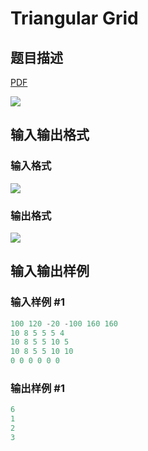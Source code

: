 # Triangular Grid

## 题目描述

[problemUrl]: https://uva.onlinejudge.org/index.php?option=com_onlinejudge&Itemid=8&category=78&page=show_problem&problem=2709

[PDF](https://uva.onlinejudge.org/external/116/p11662.pdf)

![](https://cdn.luogu.com.cn/upload/vjudge_pic/UVA11662/db058656037d92edc1558dc8e8e2993a2d7ec1ff.png)

## 输入输出格式

### 输入格式

![](https://cdn.luogu.com.cn/upload/vjudge_pic/UVA11662/a2492ccc2ac61a5eced46446cf33c8243417a440.png)

### 输出格式

![](https://cdn.luogu.com.cn/upload/vjudge_pic/UVA11662/c2270fce4f0f40157e5f7a82a284751deb6f41e3.png)

## 输入输出样例

### 输入样例 #1

```cpp
100 120 -20 -100 160 160
10 8 5 5 5 4
10 8 5 5 10 5
10 8 5 5 10 10
0 0 0 0 0 0
```


### 输出样例 #1

```cpp
6
1
2
3
```


